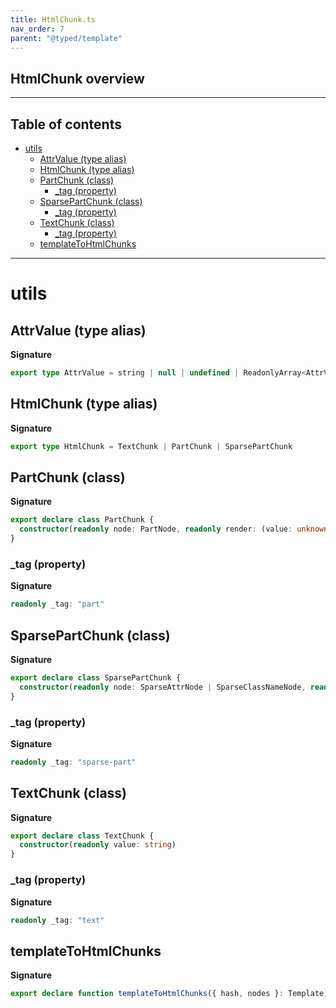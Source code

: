 ```yaml
---
title: HtmlChunk.ts
nav_order: 7
parent: "@typed/template"
---
```


## HtmlChunk overview

---

<h2 class="text-delta">Table of contents</h2>

- [utils](#utils)
  - [AttrValue (type alias)](#attrvalue-type-alias)
  - [HtmlChunk (type alias)](#htmlchunk-type-alias)
  - [PartChunk (class)](#partchunk-class)
    - [\_tag (property)](#_tag-property)
  - [SparsePartChunk (class)](#sparsepartchunk-class)
    - [\_tag (property)](#_tag-property-1)
  - [TextChunk (class)](#textchunk-class)
    - [\_tag (property)](#_tag-property-2)
  - [templateToHtmlChunks](#templatetohtmlchunks)

---

# utils

## AttrValue (type alias)

**Signature**

```ts
export type AttrValue = string | null | undefined | ReadonlyArray<AttrValue>
```

## HtmlChunk (type alias)

**Signature**

```ts
export type HtmlChunk = TextChunk | PartChunk | SparsePartChunk
```

## PartChunk (class)

**Signature**

```ts
export declare class PartChunk {
  constructor(readonly node: PartNode, readonly render: (value: unknown) => string)
}
```

### \_tag (property)

**Signature**

```ts
readonly _tag: "part"
```

## SparsePartChunk (class)

**Signature**

```ts
export declare class SparsePartChunk {
  constructor(readonly node: SparseAttrNode | SparseClassNameNode, readonly render: (value: AttrValue) => string)
}
```

### \_tag (property)

**Signature**

```ts
readonly _tag: "sparse-part"
```

## TextChunk (class)

**Signature**

```ts
export declare class TextChunk {
  constructor(readonly value: string)
}
```

### \_tag (property)

**Signature**

```ts
readonly _tag: "text"
```

## templateToHtmlChunks

**Signature**

```ts
export declare function templateToHtmlChunks({ hash, nodes }: Template)
```
